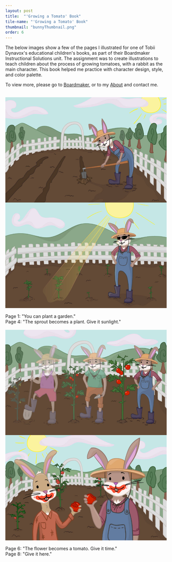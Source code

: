 ```yaml
---
layout: post
title:  "'Growing a Tomato' Book"
tile-name: "'Growing a Tomato' Book"
thumbnail: "bunnyThumbnail.png"
order: 6
---
```


The below images show a few of the pages I illustrated for one of Tobii Dynavox's educational children's books, as part of their Boardmaker Instructional Solutions unit. The assignment was to create illustrations to teach children about the process of growing tomatoes, with a rabbit as the main character. This book helped me practice with character design, style, and color palette.

To view more, please go to <a href="http://www.boardmakeronline.com/">Boardmaker</a>, or to my <a href="http://dianaconnolly.me/about.html">About</a> and contact me.

<br>

<div class="row">

  <div class="small-12 medium-6 large-6 columns">
    <img src="/img/bunny/1.jpg" alt="Hero Image">
  </div>

  <div class="small-12 medium-6 large-6 columns">
    <img src="/img/bunny/4.jpg" alt="Hero Image">
  </div>
  
</div>

<br>

<div class="row">

  <div class="small-12 medium-6 large-6 columns">
    Page 1: "You can plant a garden."
  </div>

  <div class="small-12 medium-6 large-6 columns">
    Page 4: "The sprout becomes a plant. Give it sunlight."
  </div>
  
</div>

<br>

<div class="row">

  <div class="small-12 medium-6 large-6 columns">
    <img src="/img/bunny/6.jpg" alt="Hero Image">
  </div>
  
  <div class="small-12 medium-6 large-6 columns">
    <img src="/img/bunny/8.jpg" alt="Hero Image">
  </div>
  
</div>

<br>

<div class="row">

  <div class="small-12 medium-6 large-6 columns">
    Page 6: "The flower becomes a tomato. Give it time."
  </div>

  <div class="small-12 medium-6 large-6 columns">
    Page 8: "Give it here."
  </div>
  
</div>

<br>
<br>

